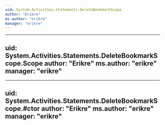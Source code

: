```yaml
---
uid: System.Activities.Statements.DeleteBookmarkScope
author: "Erikre"
ms.author: "erikre"
manager: "erikre"
---
```


---
uid: System.Activities.Statements.DeleteBookmarkScope.Scope
author: "Erikre"
ms.author: "erikre"
manager: "erikre"
---

---
uid: System.Activities.Statements.DeleteBookmarkScope.#ctor
author: "Erikre"
ms.author: "erikre"
manager: "erikre"
---
